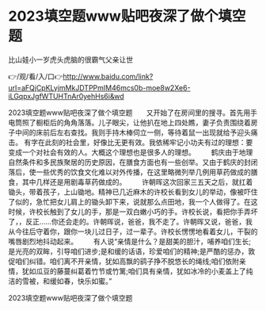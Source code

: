 # 2023填空题www贴吧夜深了做个填空题
比山娃小一岁虎头虎脑的很霸气父亲让世

👉/观/看/入/口👉http://www.baidu.com/link?url=aFQjCpKLyjmMkJDTPPmIM46mcs0b-moe8w2Xe6-iLGqpxJgfWTUHTnAr0yehHs6i&wd

2023填空题www贴吧夜深了做个填空题　　又开始了在房间里的搜寻。首先用手电筒照了橱柜后的角角落落。儿子眼尖，让他扒在地上四处瞧，妻子负责围绕着房子中间的床前后左右查找。我则手持木棒伺立一侧，等待着鼠一出现就给予迎头痛击。
	有字在此刻的社会里，好像比无更有效。我依稀牢记小功夫有过的理想：要变成一个对社会有效的人。大概这个理想也是很多人的理想。
　　鹤庆由于地理自然条件和多民族聚居的历史原因，在膳食方面也有一些创举。又由于鹤庆的封闭落后，使一些优秀的饮食文化难以对外传播，在这里略微列举几例用草药做成的膳食，其中几样还是用剧毒草药做成的。
	　　许朝晖这次回家三五天之后，就扛着锄头，带着孩子，上山锄地。精神已几近麻木的许校长看到女儿的举动，像被吓住了似的，急忙把女儿肩上的锄头卸下来，说就那么点田地，我一个人做得了。在这时候，许校长触到了女儿的手，那是一双白嫩小巧的手。许校长说，看把你手弄坏了，，反正……你还会走的。许朝晖说，爸爸，我不走了。许朝晖又说，爸爸，我从今往后守着你，跟你一块儿过日子，过一辈子。许校长愣愣地看着女儿，干裂的嘴唇剧烈地抖动起来。
　　有人说“亲情是什么？是甜美的胆汁，哺养咱们生长;是光亮的双眸，引导咱们进步;是和缓的话语，珍爱咱们的精神;是严酷的惩办，敦促咱们纠错。咱们离不开亲情，犹如高飘的鹞子挣不脱悠长的绳线;咱们依附亲情，犹如瓜豆的藤蔓纠葛着竹节或竹篱;咱们具有亲情，犹如冰冷的小麦盖上了纯洁的雪被，和缓如春，快乐如蜜。”

2023填空题www贴吧夜深了做个填空题
